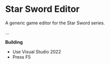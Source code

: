 # Star Sword Editor
A generic game editor for the Star Sword series.

...

**Building**
- Use Visual Studio 2022
- Press F5
